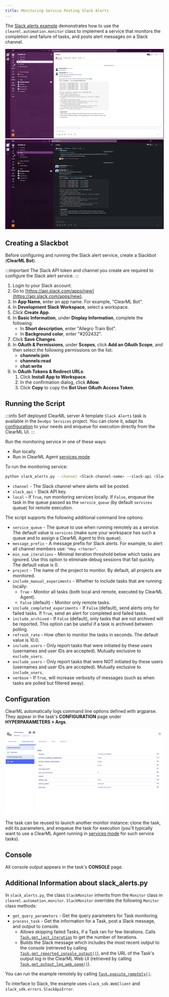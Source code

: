 ```yaml
---
title: Monitoring Service Posting Slack Alerts
---
```


The [Slack alerts example](https://github.com/clearml/clearml/blob/master/examples/services/monitoring/slack_alerts.py) 
demonstrates how to use the `clearml.automation.monitor` class to implement a service that monitors the completion and 
failure of tasks, and posts alert messages on a Slack channel.

![Slack alert example](../../img/examples_slack_alerts.png#light-mode-only)
![Slack alert example](../../img/examples_slack_alerts_dark.png#dark-mode-only)

## Creating a Slackbot

Before configuring and running the Slack alert service, create a Slackbot (**ClearML Bot**). 

:::important
The Slack API token and channel you create are required to configure the Slack alert service.
:::

1. Login to your Slack account.
1. Go to [https://api.slack.com/apps/new](https://api.slack.com/apps/new).
1. In **App Name**, enter an app name. For example, "ClearML Bot".
1. In **Development Slack Workspace**, select a workspace.
1. Click **Create App**.
1. In **Basic Information**, under **Display Information**, complete the following:
    - In **Short description**, enter "Allegro Train Bot".
    - In **Background color**, enter "#202432".
1. Click **Save Changes**.
1. In **OAuth & Permissions**, under **Scopes**, click **Add an OAuth Scope**, and then select the following permissions 
   on the list:
    * **channels:join**
    * **channels:read**
    * **chat:write**
1. In **OAuth Tokens & Redirect URLs**:
    1. Click **Install App to Workspace**.
    1. In the confirmation dialog, click **Allow**.
    1. Click **Copy** to copy the **Bot User OAuth Access Token**.

## Running the Script

:::info Self deployed ClearML server
A template `Slack Alerts` task is available in the `DevOps Services` project. You can clone it, adapt its [configuration](#configuration) 
to your needs and enqueue for execution directly from the ClearML UI. 
:::

Run the monitoring service in one of these ways:
* Run locally
* Run in ClearML Agent [services mode](../../clearml_agent/clearml_agent_services_mode.md)

To run the monitoring service:

```bash
python slack_alerts.py --channel <Slack-channel-name> --slack-api <Slack-API-token> --local True [...]
```
   * `channel` - The Slack channel where alerts will be posted.
   * `slack_api` - Slack API key.
   * `local` - If `True`, run monitoring services locally. If `False`, enqueue the task in the queue passed as the 
     `service_queue` (by default `services` queue) for remote execution. 
    
The script supports the following additional command line options:
* `service_queue` - The queue to use when running remotely as a service. The default value is `services` (make sure 
  your workspace has such a queue and to assign a ClearML Agent to this queue).
* `message_prefix` - A message prefix for Slack alerts. For example, to alert all channel members use: `"Hey <!here>"`. 
* `min_num_iterations` - Minimal iteration threshold below which tasks are ignored. Use this option to eliminate 
  debug sessions that fail quickly. The default value is 0.
* `project` - The name of the project to monitor. By default, all projects are monitored.  
* `include_manual_experiments` - Whether to include tasks that are running locally:
  * `True` - Monitor all tasks (both local and remote, executed by ClearML Agent).
  * `False` (default) - Monitor only remote tasks.
* `include_completed_experiments` - If `False` (default), send alerts only for failed tasks. If `True`, send an alert 
  for completed and failed tasks.
* `include_archived` - If `False` (default), only tasks that are not archived will be reported. This option can be
  useful if a task is archived between polling.
* `refresh_rate` - How often to monitor the tasks in seconds. The default value is 10.0.
* `include_users` - Only report tasks that were initiated by these users (usernames and user IDs are accepted).
  Mutually exclusive to `exclude_users`.
* `exclude_users` - Only report tasks that were NOT initiated by these users (usernames and user IDs are accepted).
  Mutually exclusive to `include_users`.
* `verbose` - If `True`, will increase verbosity of messages (such as when tasks are polled but filtered away).

## Configuration
    
ClearML automatically logs command line options defined with argparse. They appear in the task's **CONFIGURATION** 
page under **HYPERPARAMETERS > Args**.

![Monitoring configuration](../../img/examples_slack_config.png)

The task can be reused to launch another monitor instance: clone the task, edit its parameters, and enqueue the task for 
execution (you'll typically want to use a ClearML Agent running in [services mode](../../clearml_agent/clearml_agent_services_mode.md) 
for such service tasks).

## Console
All console output appears in the task's **CONSOLE** page.

## Additional Information about slack_alerts.py

In `slack_alerts.py`, the class `SlackMonitor` inherits from the `Monitor` class in `clearml.automation.monitor`. 
`SlackMonitor` overrides the following `Monitor` class methods:

* `get_query_parameters` - Get the query parameters for Task monitoring.
* `process_task` - Get the information for a Task, post a Slack message, and output to console.
    * Allows skipping failed Tasks, if a Task ran for few iterations. Calls [`Task.get_last_iteration`](../../references/sdk/task.md#get_last_iteration) 
      to get the number of iterations.
    * Builds the Slack message which includes the most recent output to the console (retrieved by calling [`Task.get_reported_console_output()`](../../references/sdk/task.md#get_reported_console_output)), 
      and the URL of the Task's output log in the ClearML Web UI (retrieved by calling [`Task.get_output_log_web_page()`](../../references/sdk/task.md#get_output_log_web_page)).

You can run the example remotely by calling [`Task.execute_remotely()`](../../references/sdk/task.md#execute_remotely).

To interface to Slack, the example uses `slack_sdk.WebClient` and `slack_sdk.errors.SlackApiError`.
